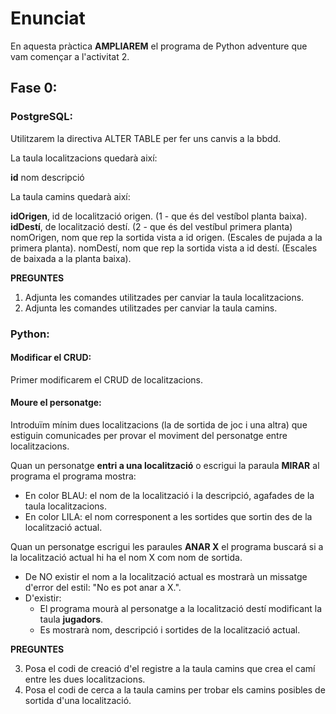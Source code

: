 # Enunciat

En aquesta pràctica **AMPLIAREM** el programa de Python adventure que vam començar a l'activitat 2.

## Fase 0:

### PostgreSQL:

Utilitzarem la directiva ALTER TABLE per fer uns canvis a la bbdd.

La taula localitzacions quedarà així:

**id**
nom
descripció

La taula camins quedarà així:

**idOrigen**, id de localització origen. (1 - que és del vestíbol planta baixa).
**idDestí**, de localització destí. (2 - que és del vestíbul primera planta)
nomOrigen, nom que rep la sortida vista a id origen. (Escales de pujada a la primera planta).
nomDestí, nom que rep la sortida vista a id destí. (Escales de baixada a la planta baixa).

**PREGUNTES**

1. Adjunta les comandes utilitzades per canviar la taula localitzacions.
2. Adjunta les comandes utilitzades per canviar la taula camins.

### Python:

#### Modificar el CRUD:

Primer modificarem el CRUD de localitzacions.

#### Moure el personatge:

Introduïm mínim dues localitzacions (la de sortida de joc i una altra) que estiguin comunicades per provar el moviment del personatge entre localitzacions.

Quan un personatge **entri a una localització** o escrigui la paraula **MIRAR** al programa el programa mostra:

- En color BLAU: el nom de la localització i la descripció, agafades de la taula localitzacions.
- En color LILA: el nom corresponent a les sortides que sortin des de la localització actual.

Quan un personatge escrigui les paraules **ANAR X** el programa buscará si a la localització actual hi ha el nom X com nom de sortida.

- De NO existir el nom a la localització actual es mostrarà un missatge d'error del estil: "No es pot anar a X.". 
- D'existir:
  - El programa mourà al personatge a la localització destí modificant la taula **jugadors**.
  - Es mostrarà nom, descripció i sortides de la localització actual.

**PREGUNTES**

3. Posa el codi de creació d'el registre a la taula camins que crea el camí entre les dues localitzacions.
4. Posa el codi de cerca a la taula camins per trobar els camins posibles de sortida d'una localització.
